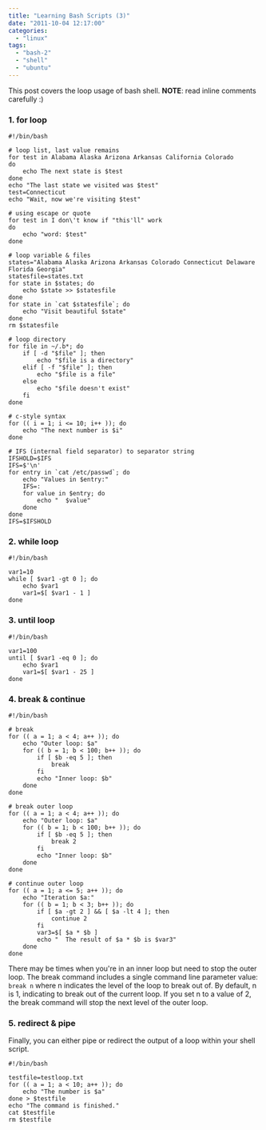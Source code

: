 ```yaml
---
title: "Learning Bash Scripts (3)"
date: "2011-10-04 12:17:00"
categories: 
  - "linux"
tags: 
  - "bash-2"
  - "shell"
  - "ubuntu"
---
```


This post covers the loop usage of bash shell. **NOTE**: read inline comments carefully :)

### 1\. for loop

```
#!/bin/bash

# loop list, last value remains
for test in Alabama Alaska Arizona Arkansas California Colorado
do
    echo The next state is $test
done
echo "The last state we visited was $test"
test=Connecticut
echo "Wait, now we're visiting $test"

# using escape or quote
for test in I don\'t know if "this'll" work
do
    echo "word: $test"
done

# loop variable & files
states="Alabama Alaska Arizona Arkansas Colorado Connecticut Delaware Florida Georgia"
statesfile=states.txt
for state in $states; do
    echo $state >> $statesfile
done
for state in `cat $statesfile`; do
    echo "Visit beautiful $state"
done
rm $statesfile

# loop directory
for file in ~/.b*; do
    if [ -d "$file" ]; then
        echo "$file is a directory"
    elif [ -f "$file" ]; then
        echo "$file is a file"
    else
        echo "$file doesn't exist"
    fi
done

# c-style syntax
for (( i = 1; i <= 10; i++ )); do
    echo "The next number is $i"
done

# IFS (internal field separator) to separator string
IFSHOLD=$IFS
IFS=$'\n'
for entry in `cat /etc/passwd`; do
    echo "Values in $entry:"
    IFS=:
    for value in $entry; do
        echo "  $value"
    done
done
IFS=$IFSHOLD
```

### 2\. while loop

```
#!/bin/bash

var1=10
while [ $var1 -gt 0 ]; do
    echo $var1
    var1=$[ $var1 - 1 ]
done
```

### 3\. until loop

```
#!/bin/bash

var1=100
until [ $var1 -eq 0 ]; do
    echo $var1
    var1=$[ $var1 - 25 ]
done
```

### 4\. break & continue

```
#!/bin/bash

# break
for (( a = 1; a < 4; a++ )); do
    echo "Outer loop: $a"
    for (( b = 1; b < 100; b++ )); do
        if [ $b -eq 5 ]; then
            break
        fi
        echo "Inner loop: $b"
    done
done

# break outer loop
for (( a = 1; a < 4; a++ )); do
    echo "Outer loop: $a"
    for (( b = 1; b < 100; b++ )); do
        if [ $b -eq 5 ]; then
            break 2
        fi
        echo "Inner loop: $b"
    done
done

# continue outer loop
for (( a = 1; a <= 5; a++ )); do
    echo "Iteration $a:"
    for (( b = 1; b < 3; b++ )); do
        if [ $a -gt 2 ] && [ $a -lt 4 ]; then
            continue 2
        fi
        var3=$[ $a * $b ]
        echo "  The result of $a * $b is $var3"
    done
done
```

There may be times when you're in an inner loop but need to stop the outer loop. The break command includes a single command line parameter value: `break n` where n indicates the level of the loop to break out of. By default, n is 1, indicating to break out of the current loop. If you set n to a value of 2, the break command will stop the next level of the outer loop.

### 5\. redirect & pipe

Finally, you can either pipe or redirect the output of a loop within your shell script.

```
#!/bin/bash

testfile=testloop.txt
for (( a = 1; a < 10; a++ )); do
    echo "The number is $a"
done > $testfile
echo "The command is finished."
cat $testfile
rm $testfile
```
